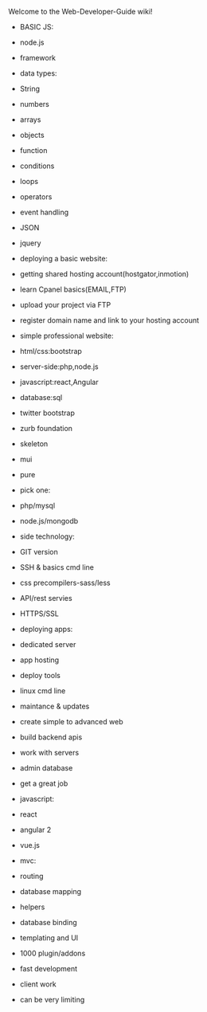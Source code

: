 Welcome to the Web-Developer-Guide wiki!

* BASIC JS:

* node.js
* framework

* data types:

* String
* numbers
* arrays
* objects

* function 
* conditions
* loops
* operators
* event handling
* JSON
* jquery

* deploying a basic website:

* getting shared hosting account(hostgator,inmotion)
* learn Cpanel basics(EMAIL,FTP)
* upload your project via FTP
* register domain name and link to your hosting account

* simple professional website:

* html/css:bootstrap
* server-side:php,node.js
* javascript:react,Angular
* database:sql


* twitter bootstrap
* zurb foundation
* skeleton
* mui
* pure

* pick one:

* php/mysql
* node.js/mongodb

* side technology:

* GIT version
* SSH & basics cmd line
* css precompilers-sass/less
* API/rest servies
* HTTPS/SSL

* deploying apps:

* dedicated server
* app hosting
* deploy tools
* linux cmd line
* maintance & updates


* create simple to advanced web 
* build backend apis
* work with servers
* admin database
* get a great job 

* javascript:
* react
* angular 2
* vue.js


* mvc:
* routing
* database mapping
* helpers
* database binding
* templating and UI

* 1000 plugin/addons
* fast development
* client work
* can be very limiting













